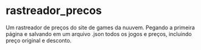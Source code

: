 # rastreador_precos
 
Um rastreador de preços do site de games da nuuvem. Pegando a primeira página e salvando em um arquivo .json todos os jogos e preços, incluindo preço original e desconto.